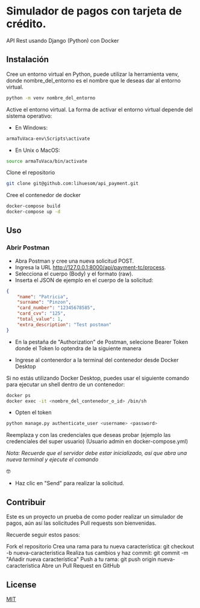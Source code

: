 # Simulador de pagos con tarjeta de crédito.

API Rest usando Django (Python) con Docker

## Instalación
Cree un entorno virtual en Python, puede utilizar la herramienta venv, donde nombre_del_entorno es el nombre que le deseas dar al entorno virtual. 
```bash
python -m venv nombre_del_entorno
```
Active el entorno virtual. La forma de activar el entorno virtual depende del sistema operativo:
* En Windows:
```bash
armaTuVaca-env\Scripts\activate
```
* En Unix o MacOS:
```bash
source armaTuVaca/bin/activate
```
Clone el repositorio
```bash
git clone git@github.com:lihuesom/api_payment.git
```
Cree el contenedor de docker
```bash
docker-compose build
docker-compose up -d
```

## Uso
### Abrir Postman
* Abra Postman y cree una nueva solicitud POST.
* Ingresa la URL  http://127.0.0.1:8000/api/payment-tc/process.
* Selecciona el cuerpo (Body) y el formato (raw).
* Inserta el JSON de ejemplo en el cuerpo de la solicitud:

```json
{
    "name": "Patricia",
    "surname": "Pinzon",
    "card_number": "12345678585",
    "card_cvv": "125",
    "total_value": 1,
    "extra_description": "Test postman"
}
```
* En la pestaña de "Authorization" de Postman, selecione Bearer Token donde el Token lo optendra de la siguiente manera
- Ingrese al contenerdor a la terminal del contenedor desde Docker Desktop

Si no estás utilizando Docker Desktop, puedes usar el siguiente comando para ejecutar un shell dentro de un contenedor:
```bash
docker ps
docker exec -it <nombre_del_contenedor_o_id> /bin/sh
```

- Opten el token
```bash
python manage.py authenticate_user <username> <password>
```
Reemplaza <username> y <password> con las credenciales que deseas probar (ejemplo las credenciales del super usuario) (Usuario admin en docker-compose.yml)
<p>
<em>Nota: Recuerde que el servidor debe estar inicializado, así que abra una nueva terminal y ejecute el comando</a></em>
</p>🤓

* Haz clic en "Send" para realizar la solicitud.


## Contribuir
Este es un proyecto un prueba de como poder realizar un simulador de pagos, aún así las solicitudes Pull requests son bienvenidas. 

Recuerde seguir estos pasos:

Fork el repositorio
Crea una rama para tu nueva característica: git checkout -b nueva-caracteristica
Realiza tus cambios y haz commit: git commit -m "Añadir nueva característica"
Push a tu rama: git push origin nueva-caracteristica
Abre un Pull Request en GitHub

## License
[MIT](https://choosealicense.com/licenses/mit/)